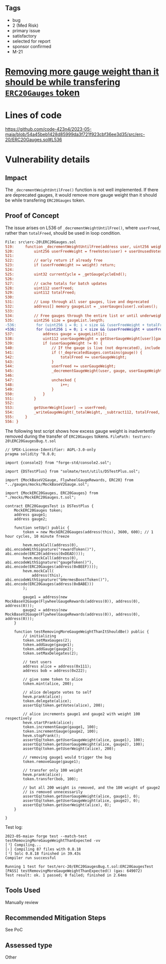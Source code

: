 ## Tags

- bug
- 2 (Med Risk)
- primary issue
- satisfactory
- selected for report
- sponsor confirmed
- M-21

# [Removing more gauge weight than it should be while transfering ````ERC20Gauges```` token](https://github.com/code-423n4/2023-05-maia-findings/issues/477) 

# Lines of code

https://github.com/code-423n4/2023-05-maia/blob/54a45beb1428d85999da3f721f923cbf36ee3d35/src/erc-20/ERC20Gauges.sol#L536


# Vulnerability details

## Impact
The ````_decrementWeightUntilFree()```` function is not well implemented. If there are deprecated gauges, it would remove more gauge weight than it should be while transfering ````ERC20Gauges```` token.

## Proof of Concept
The issue arises on L536 of ````_decrementWeightUntilFree()````, where ````userFreed````, rather than ````totalFreed````, should be used in loop condition.
```diff
File: src\erc-20\ERC20Gauges.sol
519:     function _decrementWeightUntilFree(address user, uint256 weight) internal nonReentrant {
520:         uint256 userFreeWeight = freeVotes(user) + userUnusedVotes(user);
521: 
522:         // early return if already free
523:         if (userFreeWeight >= weight) return;
524: 
525:         uint32 currentCycle = _getGaugeCycleEnd();
526: 
527:         // cache totals for batch updates
528:         uint112 userFreed;
529:         uint112 totalFreed;
530: 
531:         // Loop through all user gauges, live and deprecated
532:         address[] memory gaugeList = _userGauges[user].values();
533: 
534:         // Free gauges through the entire list or until underweight
535:         uint256 size = gaugeList.length;
-536:         for (uint256 i = 0; i < size && (userFreeWeight + totalFreed) < weight;) {
+536:         for (uint256 i = 0; i < size && (userFreeWeight + userFreed) < weight;) {
537:             address gauge = gaugeList[i];
538:             uint112 userGaugeWeight = getUserGaugeWeight[user][gauge];
539:             if (userGaugeWeight != 0) {
540:                 // If the gauge is live (not deprecated), include its weight in the total to remove
541:                 if (!_deprecatedGauges.contains(gauge)) {
542:                     totalFreed += userGaugeWeight;
543:                 }
544:                 userFreed += userGaugeWeight;
545:                 _decrementGaugeWeight(user, gauge, userGaugeWeight, currentCycle);
546: 
547:                 unchecked {
548:                     i++;
549:                 }
550:             }
551:         }
552: 
553:         getUserWeight[user] -= userFreed;
554:         _writeGaugeWeight(_totalWeight, _subtract112, totalFreed, currentCycle);
555:     }
556: }
```
The following test script shows how excess gauge weight is inadvertently removed during the transfer of ````ERC20Gauges```` tokens.
````FilePath: test\erc-20\ERC20GaugesBug.t.sol````
```solidity
// SPDX-License-Identifier: AGPL-3.0-only
pragma solidity ^0.8.0;

import {console2} from "forge-std/console2.sol";

import {DSTestPlus} from "solmate/test/utils/DSTestPlus.sol";

import {MockBaseV2Gauge, FlywheelGaugeRewards, ERC20} from "../gauges/mocks/MockBaseV2Gauge.sol";

import {MockERC20Gauges, ERC20Gauges} from "./mocks/MockERC20Gauges.t.sol";

contract ERC20GaugesTest is DSTestPlus {
    MockERC20Gauges token;
    address gauge1;
    address gauge2;

    function setUp() public {
        token = new MockERC20Gauges(address(this), 3600, 600); // 1 hour cycles, 10 minute freeze

        hevm.mockCall(address(0), abi.encodeWithSignature("rewardToken()"), abi.encode(ERC20(address(0xDEAD))));
        hevm.mockCall(address(0), abi.encodeWithSignature("gaugeToken()"), abi.encode(ERC20Gauges(address(0xBEEF))));
        hevm.mockCall(
            address(this), abi.encodeWithSignature("bHermesBoostToken()"), abi.encode(ERC20Gauges(address(0xBABE)))
        );

        gauge1 = address(new MockBaseV2Gauge(FlywheelGaugeRewards(address(0)), address(0), address(0)));
        gauge2 = address(new MockBaseV2Gauge(FlywheelGaugeRewards(address(0)), address(0), address(0)));
    }

    function testRemovingMoreGaugeWeightThanItShouldBe() public {
        // initializing
        token.setMaxGauges(2);
        token.addGauge(gauge1);
        token.addGauge(gauge2);
        token.setMaxDelegates(2);

        // test users
        address alice = address(0x111);
        address bob = address(0x222);

        // give some token to alice 
        token.mint(alice, 200);

        // alice delegate votes to self
        hevm.prank(alice);
        token.delegate(alice);
        assertEq(token.getVotes(alice), 200);

        // alice increments gauge1 and gauge2 with weight 100 respectively
        hevm.startPrank(alice);
        token.incrementGauge(gauge1, 100);
        token.incrementGauge(gauge2, 100);
        hevm.stopPrank();
        assertEq(token.getUserGaugeWeight(alice, gauge1), 100);
        assertEq(token.getUserGaugeWeight(alice, gauge2), 100);
        assertEq(token.getUserWeight(alice), 200);

        // removing gauge1 would trigger the bug
        token.removeGauge(gauge1);

        // transfer only 100 weight
        hevm.prank(alice);
        token.transfer(bob, 100);

        // but all 200 weight is removed, and the 100 weight of gauge2
        // is removed unnecessarily
        assertEq(token.getUserGaugeWeight(alice, gauge1), 0);
        assertEq(token.getUserGaugeWeight(alice, gauge2), 0);
        assertEq(token.getUserWeight(alice), 0);
    }

}
```

Test log:
```solidity
2023-05-maia> forge test --match-test testRemovingMoreGaugeWeightThanExpected -vv
[⠘] Compiling...
[⠆] Compiling 87 files with 0.8.18
[⠘] Solc 0.8.18 finished in 39.43s
Compiler run successful

Running 1 test for test/erc-20/ERC20GaugesBug.t.sol:ERC20GaugesTest
[PASS] testRemovingMoreGaugeWeightThanExpected() (gas: 649072)
Test result: ok. 1 passed; 0 failed; finished in 2.64ms
```

## Tools Used
Manually review

## Recommended Mitigation Steps
See PoC


## Assessed type

Other
